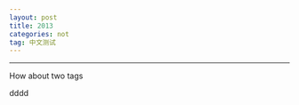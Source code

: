 ```yaml
---
layout: post
title: 2013
categories: not
tag: 中文测试
---
```


***************************

How about two tags



dddd



